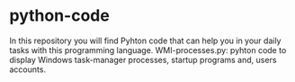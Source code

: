 # python-code
In this repository you will find Pyhton code that can help you in your daily tasks with this programming language.
WMI-processes.py: pyhton code to display Windows task-manager processes, startup programs and, users accounts.
